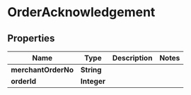 
# OrderAcknowledgement

## Properties
Name | Type | Description | Notes
------------ | ------------- | ------------- | -------------
**merchantOrderNo** | **String** |  | 
**orderId** | **Integer** |  | 



